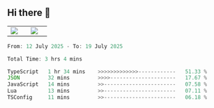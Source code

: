 ## Hi there 👋

<p align="center">
  <table align="center">
  <tr border="none">
  <td width="35%" align="center">
    <img  align="center"  src="http://github-profile-summary-cards.vercel.app/api/cards/stats?username=ricepunk&theme=github_dark" />
  </td>
    
  <td width="65%" align="center">
    <img  align="center"  src="http://github-profile-summary-cards.vercel.app/api/cards/profile-details?username=ricepunk&theme=github_dark" />
  </td>
  </tr>
  </table>
</p>

<!--START_SECTION:waka-->

```typescript
From: 12 July 2025 - To: 19 July 2025

Total Time: 3 hrs 4 mins

TypeScript   1 hr 34 mins    >>>>>>>>>>>>>------------   51.33 %
JSON         32 mins         >>>>---------------------   17.67 %
JavaScript   14 mins         >>-----------------------   07.58 %
Lua          13 mins         >>-----------------------   07.11 %
TSConfig     11 mins         >>-----------------------   06.18 %
```

<!--END_SECTION:waka-->

